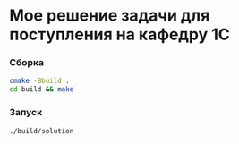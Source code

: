 # Мое решение задачи для поступления на кафедру 1С

### Сборка
```bash
cmake -Bbuild .
cd build && make
```

### Запуск
```bash
./build/solution
```
